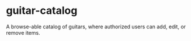 # guitar-catalog
A browse-able catalog of guitars, where authorized users can add, edit, or remove items.
